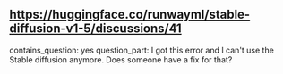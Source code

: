 ## https://huggingface.co/runwayml/stable-diffusion-v1-5/discussions/41

contains_question: yes
question_part: I got this error and I can't use the Stable diffusion anymore. Does someone have a fix for that?